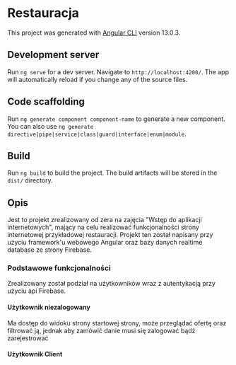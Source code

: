 # Restauracja

This project was generated with [Angular CLI](https://github.com/angular/angular-cli) version 13.0.3.

## Development server

Run `ng serve` for a dev server. Navigate to `http://localhost:4200/`. The app will automatically reload if you change any of the source files.

## Code scaffolding

Run `ng generate component component-name` to generate a new component. You can also use `ng generate directive|pipe|service|class|guard|interface|enum|module`.

## Build

Run `ng build` to build the project. The build artifacts will be stored in the `dist/` directory.

## Opis 

Jest to projekt zrealizowany od zera na zajęcia "Wstęp do aplikacji internetowych", mający na celu realizować funkcjonalności strony internetowej przykładowej restauracji. Projekt ten został napisany przy użyciu framework'u webowego Angular oraz bazy danych realtime database ze strony Firebase.

### Podstawowe funkcjonalności 

Zrealizowany został podział na użytkowników wraz z autentykacją przy użyciu api Firebase. 

#### Użytkownik niezalogowany

Ma dostęp do widoku strony startowej strony, może przeglądać ofertę oraz filtrować ją, jednak aby zamówić danie musi się zalogować bądź zarejestrować

#### Użytkownik Client


